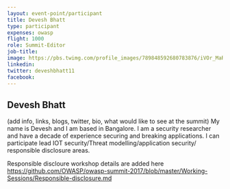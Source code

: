 ```yaml
---
layout: event-point/participant
title: Devesh Bhatt
type: participant
expenses: owasp
flight: 1000
role: Summit-Editor
job-title:
image: https://pbs.twimg.com/profile_images/789848592680783876/iVOr_MaR.jpg
linkedin:
twitter: deveshbhatt11
facebook:
---
```


## Devesh Bhatt

(add info, links, blogs, twitter, bio, what would like to see at the summit)
My name is Devesh and I am based in Bangalore. I am a security researcher and have a decade of experience securing and breaking applications. I can participate lead IOT security/Threat modelling/application security/ responsible disclosure areas.

Responsible discloure workshop details are added here https://github.com/OWASP/owasp-summit-2017/blob/master/Working-Sessions/Responsible-disclosure.md
